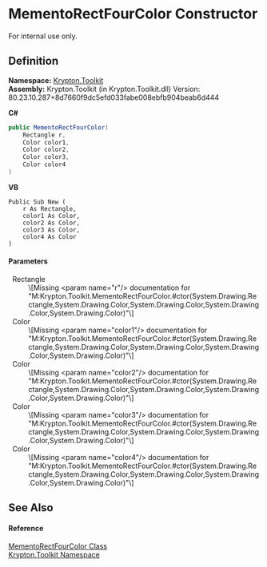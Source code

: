 # MementoRectFourColor Constructor


For internal use only.



## Definition
**Namespace:** <a href="79d2eac2-21f4-54ff-7552-b20c33c30600.md">Krypton.Toolkit</a>  
**Assembly:** Krypton.Toolkit (in Krypton.Toolkit.dll) Version: 80.23.10.287+8d7660f9dc5efd033fabe008ebfb904beab6d444

**C#**
``` C#
public MementoRectFourColor(
	Rectangle r,
	Color color1,
	Color color2,
	Color color3,
	Color color4
)
```
**VB**
``` VB
Public Sub New ( 
	r As Rectangle,
	color1 As Color,
	color2 As Color,
	color3 As Color,
	color4 As Color
)
```



#### Parameters
<dl><dt>  Rectangle</dt><dd>\[Missing &lt;param name="r"/&gt; documentation for "M:Krypton.Toolkit.MementoRectFourColor.#ctor(System.Drawing.Rectangle,System.Drawing.Color,System.Drawing.Color,System.Drawing.Color,System.Drawing.Color)"\]</dd><dt>  Color</dt><dd>\[Missing &lt;param name="color1"/&gt; documentation for "M:Krypton.Toolkit.MementoRectFourColor.#ctor(System.Drawing.Rectangle,System.Drawing.Color,System.Drawing.Color,System.Drawing.Color,System.Drawing.Color)"\]</dd><dt>  Color</dt><dd>\[Missing &lt;param name="color2"/&gt; documentation for "M:Krypton.Toolkit.MementoRectFourColor.#ctor(System.Drawing.Rectangle,System.Drawing.Color,System.Drawing.Color,System.Drawing.Color,System.Drawing.Color)"\]</dd><dt>  Color</dt><dd>\[Missing &lt;param name="color3"/&gt; documentation for "M:Krypton.Toolkit.MementoRectFourColor.#ctor(System.Drawing.Rectangle,System.Drawing.Color,System.Drawing.Color,System.Drawing.Color,System.Drawing.Color)"\]</dd><dt>  Color</dt><dd>\[Missing &lt;param name="color4"/&gt; documentation for "M:Krypton.Toolkit.MementoRectFourColor.#ctor(System.Drawing.Rectangle,System.Drawing.Color,System.Drawing.Color,System.Drawing.Color,System.Drawing.Color)"\]</dd></dl>

## See Also


#### Reference
<a href="0f49b1b3-0f26-901b-7966-9832449a708c.md">MementoRectFourColor Class</a>  
<a href="79d2eac2-21f4-54ff-7552-b20c33c30600.md">Krypton.Toolkit Namespace</a>  
